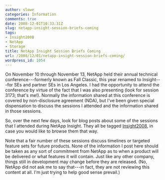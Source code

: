 ```yaml
---
author: slowe
categories: Information
comments: true
date: 2008-12-01T10:33:31Z
slug: netapp-insight-session-briefs-coming
tags:
- Insight2008
- NetApp
- Storage
title: NetApp Insight Session Briefs Coming
url: /2008/12/01/netapp-insight-session-briefs-coming/
wordpress_id: 1054
---
```


On November 10 through November 13, NetApp held their annual technical conference---formerly known as Fall Classic, this year renamed to Insight---for SEs and partner SEs in Los Angeles. I had the opportunity to attend the conference by virtue of the fact that I was also presenting (look for session 3173; that's me!). Normally the information shared at this conference is covered by non-disclosure agreement (NDA), but I've been given special dispensation to discuss the sessions I attended and the information shared in those sessions.

So, over the next few days, look for blog posts about some of the sessions that I attended during NetApp Insight. They all be tagged [Insight2008][1], in case you would like to browse them that way.

Note that a fair number of these sessions discuss timelines or targeted feature sets for future products. None of the information I post here should be taken as any sort of commitment from NetApp as to when a product will be delivered or what features it will contain. Just like any other company, things still in development may change before they are released. (No, NetApp did not ask me to say that---in fact, they are not reviewing this content at all. I'm just trying to help good sense prevail.)

[1]: /tags/insight2008/
